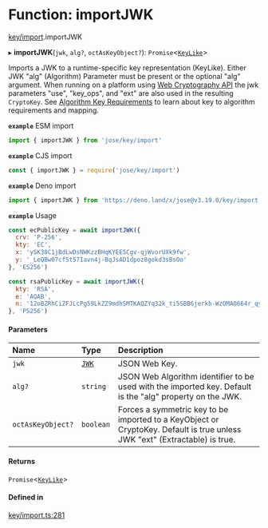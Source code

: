 # Function: importJWK

[key/import](../modules/key_import.md).importJWK

▸ **importJWK**(`jwk`, `alg?`, `octAsKeyObject?`): `Promise`<[`KeyLike`](../types/types.KeyLike.md)\>

Imports a JWK to a runtime-specific key representation (KeyLike). Either
JWK "alg" (Algorithm) Parameter must be present or the optional "alg" argument. When
running on a platform using [Web Cryptography API](https://www.w3.org/TR/WebCryptoAPI/)
the jwk parameters "use", "key_ops", and "ext" are also used in the resulting `CryptoKey`.
See [Algorithm Key Requirements](https://github.com/panva/jose/issues/210) to learn about key to algorithm
requirements and mapping.

**`example`** ESM import
```js
import { importJWK } from 'jose/key/import'
```

**`example`** CJS import
```js
const { importJWK } = require('jose/key/import')
```

**`example`** Deno import
```js
import { importJWK } from 'https://deno.land/x/jose@v3.19.0/key/import.ts'
```

**`example`** Usage
```js
const ecPublicKey = await importJWK({
  crv: 'P-256',
  kty: 'EC',
  x: 'ySK38C1jBdLwDsNWKzzBHqKYEE5Cgv-qjWvorUXk9fw',
  y: '_LeQBw07cf5t57Iavn4j-BqJsAD1dpoz8gokd3sBsOo'
}, 'ES256')

const rsaPublicKey = await importJWK({
  kty: 'RSA',
  e: 'AQAB',
  n: '12oBZRhCiZFJLcPg59LkZZ9mdhSMTKAQZYq32k_ti5SBB6jerkh-WzOMAO664r_qyLkqHUSp3u5SbXtseZEpN3XPWGKSxjsy-1JyEFTdLSYe6f9gfrmxkUF_7DTpq0gn6rntP05g2-wFW50YO7mosfdslfrTJYWHFhJALabAeYirYD7-9kqq9ebfFMF4sRRELbv9oi36As6Q9B3Qb5_C1rAzqfao_PCsf9EPsTZsVVVkA5qoIAr47lo1ipfiBPxUCCNSdvkmDTYgvvRm6ZoMjFbvOtgyts55fXKdMWv7I9HMD5HwE9uW839PWA514qhbcIsXEYSFMPMV6fnlsiZvQQ'
}, 'PS256')
```

#### Parameters

| Name | Type | Description |
| :------ | :------ | :------ |
| `jwk` | [`JWK`](../interfaces/types.JWK.md) | JSON Web Key. |
| `alg?` | `string` | JSON Web Algorithm identifier to be used with the imported key. Default is the "alg" property on the JWK. |
| `octAsKeyObject?` | `boolean` | Forces a symmetric key to be imported to a KeyObject or CryptoKey. Default is true unless JWK "ext" (Extractable) is true. |

#### Returns

`Promise`<[`KeyLike`](../types/types.KeyLike.md)\>

#### Defined in

[key/import.ts:281](https://github.com/panva/jose/blob/v3.19.0/src/key/import.ts#L281)
